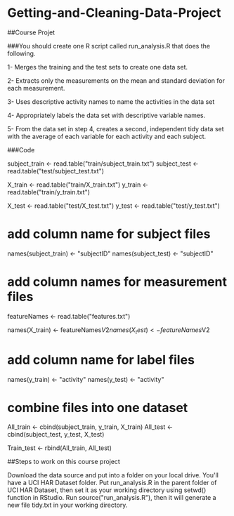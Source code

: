 # Getting-and-Cleaning-Data-Project

##Course Projet

###You should create one R script called run_analysis.R that does the following.

1- Merges the training and the test sets to create one data set.

2- Extracts only the measurements on the mean and standard deviation for each measurement.

3- Uses descriptive activity names to name the activities in the data set

4- Appropriately labels the data set with descriptive variable names.

5- From the data set in step 4, creates a second, independent tidy data set with the average of each variable for each activity and each     subject.

###Code

subject_train <- read.table("train/subject_train.txt")
subject_test <- read.table("test/subject_test.txt")

X_train <- read.table("train/X_train.txt")
y_train <- read.table("train/y_train.txt")

X_test <- read.table("test/X_test.txt")
y_test <- read.table("test/y_test.txt")

# add column name for subject files
names(subject_train) <- "subjectID"
names(subject_test) <- "subjectID"

# add column names for measurement files
featureNames <- read.table("features.txt")

names(X_train) <- featureNames$V2
names(X_test) <- featureNames$V2

# add column name for label files
names(y_train) <- "activity"
names(y_test) <- "activity"

# combine files into one dataset
All_train <- cbind(subject_train, y_train, X_train)
All_test <- cbind(subject_test, y_test, X_test)

Train_test <- rbind(All_train, All_test)



##Steps to work on this course project

Download the data source and put into a folder on your local drive. You'll have a UCI HAR Dataset folder.
Put run_analysis.R in the parent folder of UCI HAR Dataset, then set it as your working directory using setwd() function in RStudio.
Run source("run_analysis.R"), then it will generate a new file tidy.txt in your working directory.


